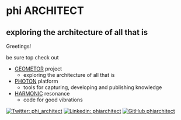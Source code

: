 # phi ARCHITECT
## exploring the architecture of all that is

Greetings!

be sure top check out 
- [GEOMETOR](https://github.com/geometor) project
    - exploring the architecture of all that is
- [PHOTON](https://github.com/photon-platform) platform
    - tools for capturing, developing and publishing knowledge
- [HARMONIC](https://github.com/harmonic-resonance) resonance
    - code for good vibrations


[![Twitter: phi_architect](https://img.shields.io/twitter/follow/phi_architect?style=social)](https://twitter.com/phi_architect)
[![Linkedin: phiarchitect](https://img.shields.io/badge/-phiarchitect-blue?style=flat-square&logo=Linkedin&logoColor=white&link=https://www.linkedin.com/in/phiarchitect/)](https://www.linkedin.com/in/phiarchitect/)
[![GitHub phiarchitect](https://img.shields.io/github/followers/phiarchitect?label=follow&style=social)](https://github.com/phiarchitect)

<!--
**phi-architect/phi-architect** is a ✨ _special_ ✨ repository because its `README.md` (this file) appears on your GitHub profile.

Here are some ideas to get you started:

- 🔭 I’m currently working on ...
- 🌱 I’m currently learning ...
- 👯 I’m looking to collaborate on ...
- 🤔 I’m looking for help with ...
- 💬 Ask me about ...
- 📫 How to reach me: ...
- 😄 Pronouns: ...
- ⚡ Fun fact: ...
-->
